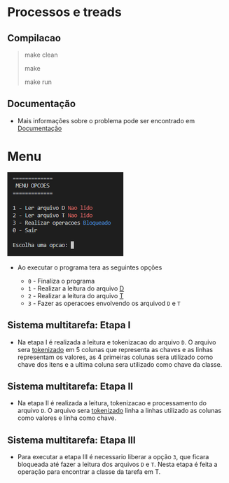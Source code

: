 # Processos e treads

## Compilacao

> make clean
>
> make
>
> make run

## Documentação

- Mais informações sobre o problema pode ser encontrado em [Documentação](https://github.com/danieldiv/processos-e-treads/blob/main/README-DOC.md)

# Menu

![Scrennshot](src/files/imgs/menuPrincipal.png)

- Ao executar o programa tera as seguintes opções

  - `0` - Finaliza o programa
  - `1` - Realizar a leitura do arquivo [D](https://github.com/danieldiv/processos-e-treads/blob/main/src/files/D.csv)
  - `2` - Realizar a leitura do arquivo [T](https://github.com/danieldiv/processos-e-treads/blob/main/src/files/T.csv)
  - `3` - Fazer as operacoes envolvendo os arquivod `D` e `T`

## Sistema multitarefa: Etapa I

- Na etapa I é realizada a leitura e tokenizacao do arquivo `D`. O arquivo sera [tokenizado](https://github.com/danieldiv/processos-e-treads/blob/main/src/util.hpp#L44) em 5 colunas que representa as chaves e as linhas representam os valores, as 4 primeiras colunas sera utilizado como chave dos itens e a ultima coluna sera utilizado como chave da classe.

## Sistema multitarefa: Etapa II

- Na etapa II é realizada a leitura, tokenizacao e processamento do arquivo `D`. O arquivo sera [tokenizado](https://github.com/danieldiv/processos-e-treads/blob/main/src/util.hpp#L82) linha a linhas utilizado as colunas como valores e linha como chave.

## Sistema multitarefa: Etapa III

- Para executar a etapa III é necessario liberar a opção `3`, que ficara bloqueada até fazer a leitura dos arquivos `D` e `T`. Nesta etapa é feita a operação para encontrar a classe da tarefa em T.
